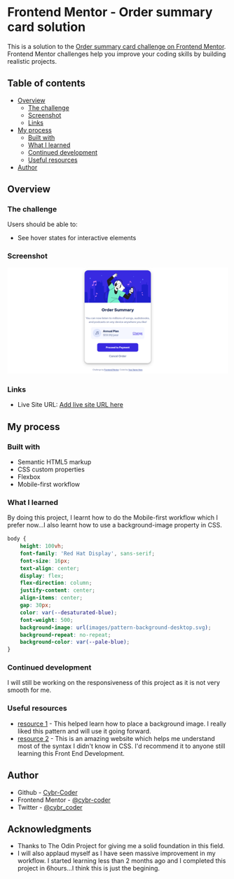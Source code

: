 # Frontend Mentor - Order summary card solution

This is a solution to the [Order summary card challenge on Frontend Mentor](https://www.frontendmentor.io/challenges/order-summary-component-QlPmajDUj). Frontend Mentor challenges help you improve your coding skills by building realistic projects. 

## Table of contents

- [Overview](#overview)
  - [The challenge](#the-challenge)
  - [Screenshot](#screenshot)
  - [Links](#links)
- [My process](#my-process)
  - [Built with](#built-with)
  - [What I learned](#what-i-learned)
  - [Continued development](#continued-development)
  - [Useful resources](#useful-resources)
- [Author](#author)


## Overview

### The challenge

Users should be able to:

- See hover states for interactive elements

### Screenshot

![](images/screenshot.png)


### Links
- Live Site URL: [Add live site URL here](https://your-live-site-url.com)

## My process

### Built with

- Semantic HTML5 markup
- CSS custom properties
- Flexbox
- Mobile-first workflow




### What I learned

By doing this project, I learnt how to do the Mobile-first workflow which I prefer now...I also learnt how to use a background-image property in CSS.

```css
body {
    height: 100vh;
    font-family: 'Red Hat Display', sans-serif;
    font-size: 16px;
    text-align: center;
    display: flex;
    flex-direction: column;
    justify-content: center;
    align-items: center;
    gap: 30px;
    color: var(--desaturated-blue);
    font-weight: 500;
    background-image: url(images/pattern-background-desktop.svg);
    background-repeat: no-repeat;  
    background-color: var(--pale-blue);    
}
```

### Continued development
I will still be working on the responsiveness of this project as it is not very smooth for me.

### Useful resources

- [resource 1](https://www.w3schools.com) - This helped learn how to place a background image. I really liked this pattern and will use it going forward.
- [resource 2](https://www.developer.mozilla.org) - This is an amazing website which helps me  understand most of the syntax I didn't know in CSS. I'd recommend it to anyone still learning this Front End Development.


## Author

- Github - [Cybr-Coder](https://github.com/cybr-coder)
- Frontend Mentor - [@cybr-coder](https://www.frontendmentor.io/profile/cybr-coder)
- Twitter - [@cybr_coder](https://twitter.com/cybr_coder)

## Acknowledgments
- Thanks to The Odin Project for giving me a solid foundation in this field. 
- I will also applaud myself as I have seen massive improvement in my workflow. I started learning less than 2 months ago and I completed this project in 6hours...I think this is just the begining.